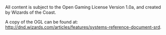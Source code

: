 All content is subject to the Open Gaming License Version 1.0a, and created by Wizards of the Coast.

A copy of the OGL can be found at: http://dnd.wizards.com/articles/features/systems-reference-document-srd.